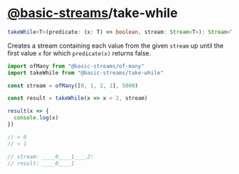 # [@basic-streams](https://github.com/rpominov/basic-streams)/take-while

<!-- doc -->

```typescript
takeWhile<T>(predicate: (x: T) => boolean, stream: Stream<T>): Stream<T>
```

Creates a stream containing each value from the given `stream` up until the
first value `x` for which `predicate(x)` returns false.

```js
import ofMany from "@basic-streams/of-many"
import takeWhile from "@basic-streams/take-while"

const stream = ofMany([0, 1, 2, 1], 5000)

const result = takeWhile(x => x < 2, stream)

result(x => {
  console.log(x)
})

// > 0
// > 1

// stream: ____0____1____2!
// result: ____0____1
```

<!-- docstop -->
